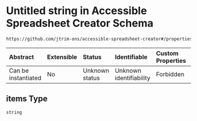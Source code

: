 # Untitled string in Accessible Spreadsheet Creator Schema

```txt
https://github.com/jtrim-ons/accessible-spreadsheet-creator#/properties/sheets/items/properties/columns/items/properties/values/anyOf/1/items
```



| Abstract            | Extensible | Status         | Identifiable            | Custom Properties | Additional Properties | Access Restrictions | Defined In                                                               |
| :------------------ | :--------- | :------------- | :---------------------- | :---------------- | :-------------------- | :------------------ | :----------------------------------------------------------------------- |
| Can be instantiated | No         | Unknown status | Unknown identifiability | Forbidden         | Allowed               | none                | [ods-data.schema.json\*](../ods-data.schema.json "open original schema") |

## items Type

`string`
